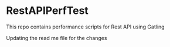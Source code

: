 # RestAPIPerfTest
This repo contains performance scripts for Rest API using Gatling

Updating the read me file for the changes